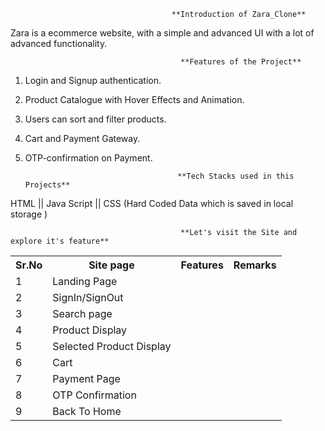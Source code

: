                                         **Introduction of Zara_Clone**
Zara is a ecommerce website, with a simple and advanced UI with a lot of advanced functionality.

                                          **Features of the Project**

1. Login and Signup authentication.
2. Product Catalogue with Hover Effects and Animation.
3. Users can sort and filter products.
4. Cart and Payment Gateway.
5. OTP-confirmation on Payment.

                                         **Tech Stacks used in this Projects**
                                         
HTML || Java Script  || CSS (Hard Coded Data which is saved in local storage )


                                          **Let's visit the Site and explore it's feature**
                                          
<table>
  <tr>
    <th>Sr.No</th>
        <th>Site page</th>
        <th>Features</th>
    <th>Remarks</th>
  </tr>
  
  <tr>
    <td>1</td>
        <td>Landing Page</td>
  </tr>
  <tr>
        <td>2</td>
        <td>SignIn/SignOut</td>
  </tr>
  <tr>
        <td>3</td>
        <td>Search page</td>
  </tr>
  <tr>
      <td>4</td>
        <td>Product Display</td>
  </tr>
  <tr>
        <td>5</td>
            <td>Selected Product Display</td>
    <tr/>
  <tr>
        <td>6</td>
        <td>Cart</td>
  </tr>
  <tr>
        <td>7</td>
    <td>Payment Page</td>
  </tr>
  <tr>
        <td>8</td>
    <td>OTP Confirmation</td>
  </tr>
  <tr>
        <td>9</td>
    <td>Back To Home</td>
  </tr>
</table>

